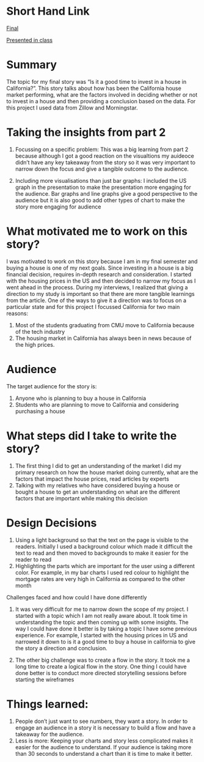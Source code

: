 
# Short Hand Link 
[Final](https://carnegiemellon.shorthandstories.com/is-it-a-good-time-to-buy-a-house-in-california/index.html)

[Presented in class](https://preview.shorthand.com/Ynf7CeP6TQpFquah) 

# Summary 

The topic for my final story was “Is it a good time to invest in a house in California?”.  This story talks about how has been the California house market performing, what are the factors involved in deciding whether or not to invest in a house and then providing a conclusion based on the data. For this project I used data from Zillow and Morningstar. 


# Taking the insights from part 2

1) Focussing on a specific problem: This was a big learning from part 2 because although I got a good reaction on the visualtions my auideoce didn’t have any key takeaway from the story so it was very important to narrow down the focus and give a tangible outcome to the audience. 

2) Including more visualisations than just bar graphs: I included the US graph in the presentation to make the presentation more engaging for the audience. Bar graphs and line graphs give a good perspective to the audience but it is also good to add other types of chart to make the story more engaging for audience 

# What motivated me to work on this story?

I was motivated to work on this story because I am in my final semester and buying a house is one of my next goals. Since investing in a house is a big financial decision, requires in-depth research and consideration. I started with the housing prices in the US and then decided to narrow my focus as I went ahead in the process. During my interviews, I realized that giving a direction to my study is important so that there are more tangible learnings from the article. One of the ways to give it a direction was to focus on a particular state and for this project I focussed California for two main reasons:

1) Most of the students graduating from CMU move to California because of the tech industry 
2) The housing market in California has always been in news because of the high prices. 


# Audience 

The target audience for the story is: 
1) Anyone who is planning to buy a house in California
2) Students who are planning to move to California and considering purchasing a house 



# What steps did I take to write the story?

1) The first thing I did to get an understanding of the market I did my primary research on how the house market doing currently, what are the factors that impact the house prices, read articles by experts 
2) Talking with my relatives who have considered buying a house or bought a house to get an understanding on what are the different factors that are important while making this decision 

# Design Decisions
1) Using a light background so that the text on the page is visible to the readers. Initially I used a background colour which made it difficult the text to read and then moved to backgrounds to make it easier for the reader to read
2) Highlighting the parts which are important for the user using a different color. For example, in my bar charts I used red colour to highlight the mortgage rates are very high in California as compared to the other month

Challenges faced and how could I have done differently

1) It was very difficult for me to narrow down the scope of my project. I started with a topic which I am not really aware about. It took time in understanding the topic and then coming up with some insights. The way I could have done it better is by taking a topic I have some previous experience. For example, I started with the housing prices in US and narrowed it down to is it a good time to buy a house in california to give the story a direction and conclusion. 

2) The other big challenge was to create a flow in the story. It took me a long time to create a logical flow in the story. One thing I could have done better is to conduct more directed storytelling sessions before starting the wireframes



# Things learned: 

1) People don’t just want to see numbers, they want a story. In order to engage an audience in a story it is necessary to build a flow and have a takeaway for the audience.
2) Less is more: Keeping your charts and story less complicated makes it easier for the audience to understand. If your audience is taking more than 30 seconds to understand a chart than it is time to make it better. 
